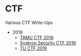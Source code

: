 # CTF
Various CTF Write-Ups

* 2019
    * [TAMU CTF 2019](TAMU_CTF_2019/README.md)
    * [Syskron Security CTF 2019](Syskron_Security_CTF_2019/Summary.md)
    * [TU CTF 2019](TU_CTF_2019/Summary.md)